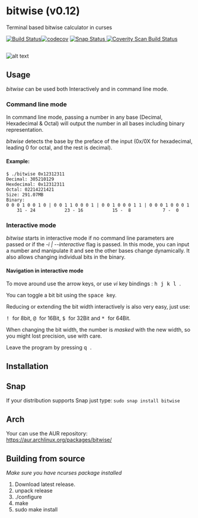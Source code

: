# bitwise (v0.12)
Terminal based bitwise calculator in curses

[![Build Status](https://travis-ci.org/mellowcandle/bitwise.svg?branch=master)](https://travis-ci.org/mellowcandle/bitwise)[![codecov](https://codecov.io/gh/mellowcandle/bitwise/branch/master/graph/badge.svg)](https://codecov.io/gh/mellowcandle/bitwise)
[![Snap Status](https://build.snapcraft.io/badge/mellowcandle/bitwise.svg)](https://build.snapcraft.io/user/mellowcandle/bitwise)<a href="https://scan.coverity.com/projects/mellowcandle-bitwise">
  <img alt="Coverity Scan Build Status"
       src="https://img.shields.io/coverity/scan/18170.svg"/>
</a>

## 

![alt text](https://github.com/mellowcandle/bitwise/raw/master/resources/bitwise.gif "Bitwise demo")


## Usage
_bitwise_ can be used both Interactively and in command line mode.

### Command line mode
In command line mode, passing a number in any base (Decimal, Hexadecimal & Octal) will output the number in all bases including binary representation.

_bitwise_ detects the base by the preface of the input (0x/0X for hexadecimal, leading 0 for octal, and the rest is decimal).

#### Example:

```
$ ./bitwise 0x12312311
Decimal: 305210129
Hexdecimal: 0x12312311
Octal: 02214221421
Size: 291.07MB
Binary:
0 0 0 1 0 0 1 0 | 0 0 1 1 0 0 0 1 | 0 0 1 0 0 0 1 1 | 0 0 0 1 0 0 0 1 
    31 - 24           23 - 16           15 -  8            7 -  0     
```

### Interactive mode
_bitwise_ starts in interactive mode if no command line parameters are passed or if the _-i | --interactive_ flag is passed.
In this mode, you can input a number and manipulate it and see the other bases change dynamically.
It also allows changing individual bits in the binary.

#### Navigation in interactive mode
To move around use the arrow keys, or use _vi_ key bindings : <kbd> h </kbd> <kbd> j </kbd> <kbd> k </kbd> <kbd> l </kbd>.

You can toggle a bit bit using the <kbd> space </kbd> key.

Reducing or extending the bit width interactively is also very easy, just use:

<kbd> ! </kbd> for 8bit, <kbd> @ </kbd>  for 16Bit, <kbd> $ </kbd> for 32Bit and <kbd> * </kbd> for 64Bit.

When changing the bit width, the number is *masked* with the new width, so you might lost precision, use with care.

Leave the program by pressing <kbd> q </kbd>.

## Installation

## Snap
If your distribution supports Snap just type:
`
sudo snap install bitwise
`

## Arch
Your can use the AUR repository: https://aur.archlinux.org/packages/bitwise/

## Building from source
*Make sure you have ncurses package installed*
1. Download latest release.
2. unpack release
3. ./configure
4. make
5. sudo make install


